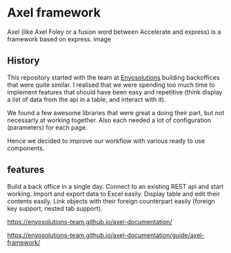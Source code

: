 # Axel framework
Axel (like Axel Foley or a fusion word between Accelerate and express) is a framework based on express. image

## History
This repository started with the team at [Enyosolutions](https://www.enyosolutions.com) building backoffices that were quite similar.
I realised that we were spending too much time to implement features that should have been easy and repetitive (think display a list of data from the api in a table, and interact with it).

We found a few awesome libraries that were great a doing their part, but not necessarly at working together.
Also each needed a lot of configuration (parameters) for each page.

Hence we decided to improve our workflow with various ready to use components.

## features
Build a back office in a single day.
Connect to an existing REST api and start working.
Import and export data to Excel easily.
Display table and edit their contents easily.
Link objects with their foreign counterpart easily (foreign key support, nested tab support).


https://enyosolutions-team.github.io/axel-documentation/

https://enyosolutions-team.github.io/axel-documentation/guide/axel-framework/
